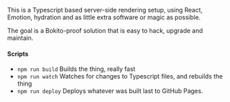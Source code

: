 This is a Typescript based server-side rendering setup, using React, Emotion, hydration and as little extra software or
magic as possible.

The goal is a Bokito-proof solution that is easy to hack, upgrade and maintain.

#### Scripts

-   `npm run build` Builds the thing, really fast
-   `npm run watch` Watches for changes to Typescript files, and rebuilds the thing
-   `npm run deploy` Deploys whatever was built last to GitHub Pages.
